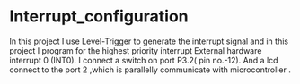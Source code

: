 # Interrupt_configuration
<n>
In this project  I use  Level-Trigger to generate the interrupt signal and in this project I program for the highest  priority interrupt External hardware interrupt 0 (INT0). I connect a switch on port P3.2( pin no.-12). 
And a lcd connect to the port 2 ,which is parallelly  communicate with microcontroller .
